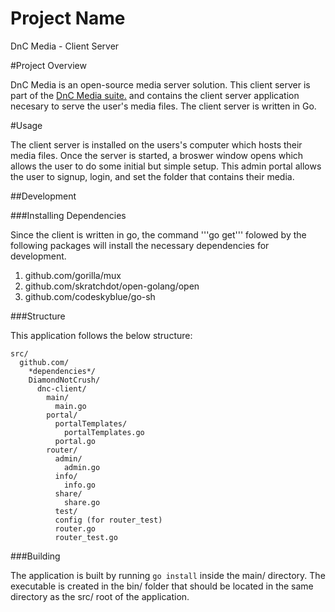 # Project Name
DnC Media - Client Server

#Project Overview

DnC Media is an open-source media server solution. This client server is part of the [DnC Media suite.](https://github.com/DiamondNotCrush/dnc-web) and contains the client server application necesary to serve the user's media files. The client server is written in Go.

#Usage

The client server is installed on the users's computer which hosts their media files. Once the server is started, a broswer window opens which allows the user to do some initial but simple setup. This admin portal allows the user to signup, login, and set the folder that contains their media.

##Development

###Installing Dependencies

Since the client is written in go, the command '''go get''' folowed by the following packages will install the necessary dependencies for development.
  1. github.com/gorilla/mux
  1. github.com/skratchdot/open-golang/open
  1. github.com/codeskyblue/go-sh

###Structure

This application follows the below structure:
```
src/
  github.com/
    *dependencies*/
    DiamondNotCrush/
      dnc-client/
        main/
          main.go
        portal/
          portalTemplates/
            portalTemplates.go
          portal.go
        router/
          admin/
            admin.go
          info/
            info.go
          share/
            share.go
          test/
          config (for router_test)
          router.go
          router_test.go
```
###Building

The application is built by running ```go install``` inside the main/ directory. The executable is created in the bin/ folder that should be located in the same directory as the src/ root of the application.
